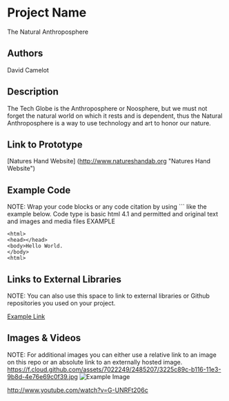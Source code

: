# Project Name
The Natural Anthroposphere

## Authors
David Camelot


## Description
The Tech Globe is the Anthroposphere or Noosphere, but we must not forget the natural world on which it rests and is dependent, thus the Natural Anthroposphere is a way to use technology and art to honor our nature.

## Link to Prototype
[Natures Hand Website] (http://www.natureshandab.org "Natures Hand Website")


## Example Code
NOTE: Wrap your code blocks or any code citation by using ``` like the example below.
Code type is basic html 4.1 and permitted and original text and images and media files
EXAMPLE

```
<html>
<head></head>
<body>Hello World.
</body>
<html>

```
## Links to External Libraries
 NOTE: You can also use this space to link to external libraries or Github repositories you used on your project.

[Example Link](http://www.google.com "Example Link")

## Images & Videos
NOTE: For additional images you can either use a relative link to an image on this repo or an absolute link to an externally hosted image.
https://f.cloud.github.com/assets/7022249/2485207/3225c89c-b116-11e3-9b8d-4e76e69c0f39.jpg
![Example Image](project_images/cover.jpg?raw=true "Example Image")

http://www.youtube.com/watch?v=G-UNRFt206c
 

